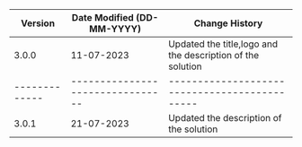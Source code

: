 | **Version** | **Date Modified (DD-MM-YYYY)** | **Change History**                          |
|-------------|--------------------------------|---------------------------------------------|
| 3.0.0       | 11-07-2023                     |Updated the title,logo and the description of the solution |
|-------------|--------------------------------|---------------------------------------------|
| 3.0.1       | 21-07-2023                     |Updated the description of the solution|
